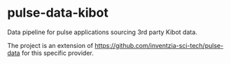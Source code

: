 # pulse-data-kibot
Data pipeline for pulse applications sourcing 3rd party Kibot data.

The project is an extension of https://github.com/inventzia-sci-tech/pulse-data for this specific provider. 
